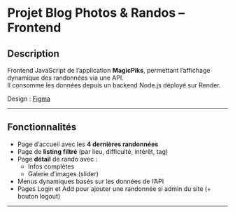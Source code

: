 # Projet Blog Photos & Randos – Frontend

## Description

Frontend JavaScript de l’application **MagicPiks**, permettant l’affichage dynamique des randonnées via une API.  
Il consomme les données depuis un backend Node.js déployé sur Render.

Design : [Figma](https://www.figma.com/design/GC5v95K5CKXshqJNZi0CTG/projet_formation?node-id=3-1682&t=Nt0IzPanDyLM6y2a-0)

---

## Fonctionnalités

- Page d’accueil avec les **4 dernières randonnées**
- Page de **listing filtré** (par lieu, difficulté, intérêt, tag)
- Page **détail** de rando avec :
  - Infos complètes
  - Galerie d’images (slider)
- Menus dynamiques basés sur les données de l’API
- Pages Login et Add pour ajouter une randonnée si admin du site (+ bouton logout)

---
